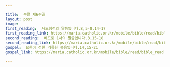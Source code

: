 ```yaml
---

title:  부활 제6주일
layout: post 
image:  
first_reading:  사도행전의 말씀입니다.8,5-8.14-17
first_reading_link: https://maria.catholic.or.kr/mobile/bible/read/bible_read.asp?m=1&n=133&p=37
second_reading:  베드로 1서의 말씀입니다.3,15-18
second_reading_link: https://maria.catholic.or.kr/mobile/bible/read/bible_read.asp?m=2&n=167&p=3
gospel:  요한이 전한 거룩한 복음입니다.14,15-21
gospel_link: https://maria.catholic.or.kr/mobile/bible/read/bible_read.asp?m=2&n=150&p=14

---
```


